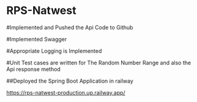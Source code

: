 # RPS-Natwest


#Implemented and Pushed the Api Code to Github

#Implemented Swagger 

#Appropriate Logging is Implemented 

#Unit Test cases are written for The Random Number Range and also the Api response method

##Deployed the Spring Boot Application in railway

https://rps-natwest-production.up.railway.app/
